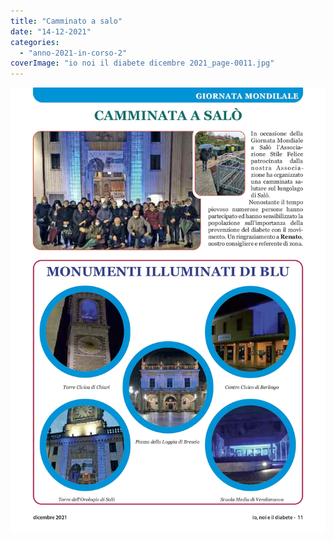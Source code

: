 ```yaml
---
title: "Camminato a salo"
date: "14-12-2021"
categories: 
  - "anno-2021-in-corso-2"
coverImage: "io noi il diabete dicembre 2021_page-0011.jpg"
---
```


![](images/io%20noi%20il%20diabete%20dicembre%202021_page-0011.jpg)